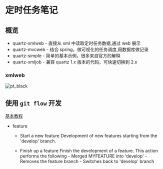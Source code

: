 # 定时任务笔记

## 概览

- quartz-xmlweb - 直接从 xml 中读取定时任务数据,通过 web 展示
- quartz-mvcweb - 结合 spring，做可视化的任务调度,用数据库做记录
- quartz-simple - 简单的基本示例，很多来自官方的解释
- quartz-xmljob - 兼容 quartz 1.x 版本的代码，可快速切换到 2.x

### xmlweb
![pt_black](https://raw.github.com/yantze/quartz-accutron/master/other/img/xmlweb1.png)

## 使用 `git flow` 开发

[基本教程](http://danielkummer.github.io/git-flow-cheatsheet/)

- feature
    - Start a new feature
        Development of new features starting from the 'develop' branch.

    - Finish up a feature
        Finish the development of a feature. This action performs the following
            - Merged MYFEATURE into 'develop'
            - Removes the feature branch
            - Switches back to 'develop' branch
